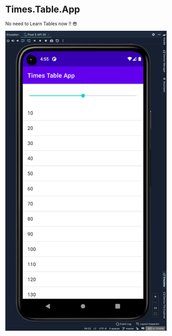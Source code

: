 # Times.Table.App
No need to Learn Tables now !! 😎

![alt text](https://github.com/yashlad27/Times.Table.App/blob/master/Screenshot%202022-09-22%20at%204.55.45%20PM.png)
